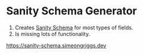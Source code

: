 # Sanity Schema Generator

1. Creates [Sanity Schema](https://www.sanity.io/docs/schema-types) for most types of fields.
2. Is missing lots of functionality.

https://sanity-schema.simeongriggs.dev
